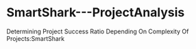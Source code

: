 # SmartShark---ProjectAnalysis
Determining Project Success Ratio Depending On Complexity Of Projects:SmartShark
